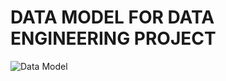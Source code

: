 # DATA MODEL FOR DATA ENGINEERING PROJECT
![Data Model](https://github.com/CeaAI/Udacity/blob/main/Data_Engineering/Data_Engineering_With_Climate_Data/home/model.png)
